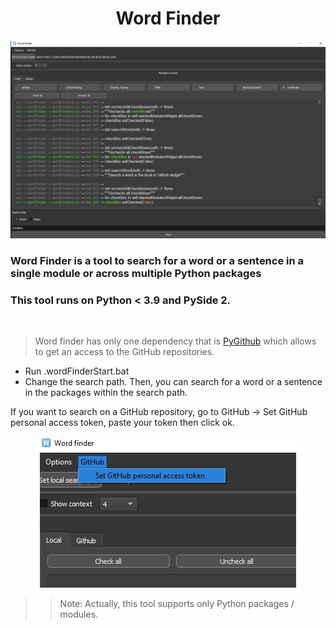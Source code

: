 <h1 style="text-align: center;">Word Finder</h1>

<div style="text-align: center">
<img src="src/wordFinder/resources/readmeScreens/overallScreen.jpg" style="width: 800px; height: auto">
</div>

<h3>Word Finder</strong> is a tool to search for a word or a sentence in a single module or across multiple Python packages</h3>


### This tool runs on Python < 3.9 and PySide 2.

<br>

>Word finder has only one dependency that is [PyGithub](https://github.com/PyGithub/PyGithub) which allows to get an access to the GitHub repositories.

- Run .wordFinderStart.bat
- Change the search path. Then, you can search for a word or a sentence in the packages within the search path.



If you want to search on a GitHub repository, go to GitHub <span>&#8594;</span> Set GitHub personal access token, paste your
token then click ok.

<div style="text-align: center">
    <img src="src/wordFinder/resources/readmeScreens/accessToken.jpg">
</div>

>> Note: Actually, this tool supports only Python packages / modules.

